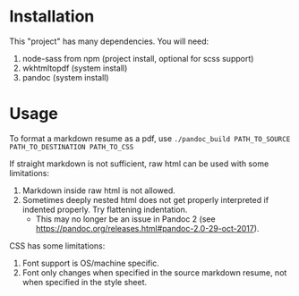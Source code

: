 Installation
============

This "project" has many dependencies. You will need:
1. node-sass from npm (project install, optional for scss support)
2. wkhtmltopdf (system install)
3. pandoc (system install)

Usage
=====

To format a markdown resume as a pdf, use `./pandoc_build PATH_TO_SOURCE PATH_TO_DESTINATION PATH_TO_CSS`

If straight markdown is not sufficient, raw html can be used with some limitations:
1. Markdown inside raw html is not allowed.
2. Sometimes deeply nested html does not get properly interpreted if indented properly. Try flattening indentation.
    - This may no longer be an issue in Pandoc 2 (see https://pandoc.org/releases.html#pandoc-2.0-29-oct-2017).

CSS has some limitations:
1. Font support is OS/machine specific.
2. Font only changes when specified in the source markdown resume, not when specified in the style sheet.
